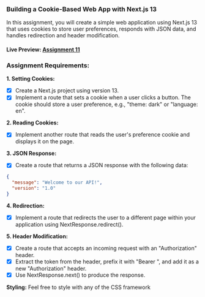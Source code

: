 ### Building a Cookie-Based Web App with Next.js 13

In this assignment, you will create a simple web application using Next.js 13 that uses cookies to store user preferences, responds with JSON data, and handles redirection and header modification.

#### Live Preview: [Assignment 11](https://ostad-assignment-11-one.vercel.app/)

### Assignment Requirements:

**1. Setting Cookies:**

- [x] Create a Next.js project using version 13.
- [x] Implement a route that sets a cookie when a user clicks a button. The cookie should store a user preference, e.g., "theme: dark" or "language: en".

**2. Reading Cookies:**

- [x] Implement another route that reads the user's preference cookie and displays it on the page.

**3. JSON Response:**

- [x] Create a route that returns a JSON response with the following data:

```json JSON
{
  "message": "Welcome to our API!",
  "version": "1.0"
}
```

**4. Redirection:**

- [x] Implement a route that redirects the user to a different page within your application using NextResponse.redirect().

**5. Header Modification:**

- [x] Create a route that accepts an incoming request with an "Authorization" header.
- [x] Extract the token from the header, prefix it with "Bearer ", and add it as a new "Authorization" header.
- [x] Use NextResponse.next() to produce the response.

**Styling:** Feel free to style with any of the CSS framework
